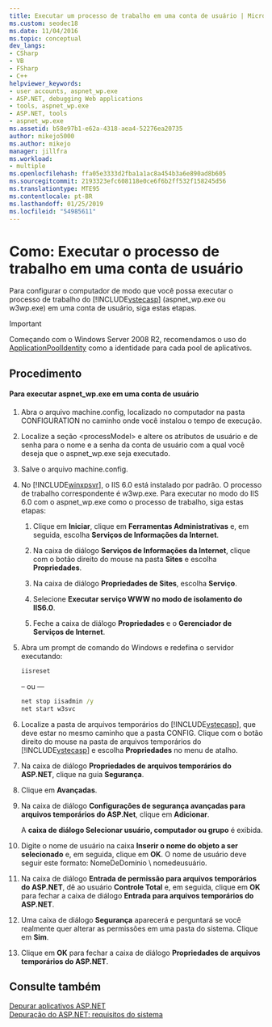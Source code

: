 ```yaml
---
title: Executar um processo de trabalho em uma conta de usuário | Microsoft Docs
ms.custom: seodec18
ms.date: 11/04/2016
ms.topic: conceptual
dev_langs:
- CSharp
- VB
- FSharp
- C++
helpviewer_keywords:
- user accounts, aspnet_wp.exe
- ASP.NET, debugging Web applications
- tools, aspnet_wp.exe
- ASP.NET, tools
- aspnet_wp.exe
ms.assetid: b58e97b1-e62a-4318-aea4-52276ea20735
author: mikejo5000
ms.author: mikejo
manager: jillfra
ms.workload:
- multiple
ms.openlocfilehash: ffa05e3333d2fba1a1ac8a454b3a6e890ad8b605
ms.sourcegitcommit: 2193323efc608118e0ce6f6b2ff532f158245d56
ms.translationtype: MTE95
ms.contentlocale: pt-BR
ms.lasthandoff: 01/25/2019
ms.locfileid: "54985611"
---
```

# <a name="how-to-run-the-worker-process-under-a-user-account"></a>Como: Executar o processo de trabalho em uma conta de usuário
Para configurar o computador de modo que você possa executar o processo de trabalho do [!INCLUDE[vstecasp](../code-quality/includes/vstecasp_md.md)] (aspnet_wp.exe ou w3wp.exe) em uma conta de usuário, siga estas etapas.  

 > [!IMPORTANT]
 > Começando com o Windows Server 2008 R2, recomendamos o uso do [ApplicationPoolIdentity](/iis/manage/configuring-security/application-pool-identities) como a identidade para cada pool de aplicativos.
  
## <a name="procedure"></a>Procedimento  
  
#### <a name="to-run-aspnetwpexe-under-a-user-account"></a>Para executar aspnet_wp.exe em uma conta de usuário  
  
1. Abra o arquivo machine.config, localizado no computador na pasta CONFIGURATION no caminho onde você instalou o tempo de execução.  
  
2. Localize a seção &lt;processModel&gt; e altere os atributos de usuário e de senha para o nome e a senha da conta de usuário com a qual você deseja que o aspnet_wp.exe seja executado.  
  
3. Salve o arquivo machine.config.  
  
4. No [!INCLUDE[winxpsvr](../debugger/includes/winxpsvr_md.md)], o IIS 6.0 está instalado por padrão. O processo de trabalho correspondente é w3wp.exe. Para executar no modo do IIS 6.0 com o aspnet_wp.exe como o processo de trabalho, siga estas etapas:  
  
   1.  Clique em **Iniciar**, clique em **Ferramentas Administrativas** e, em seguida, escolha **Serviços de Informações da Internet**.  
  
   2.  Na caixa de diálogo **Serviços de Informações da Internet**, clique com o botão direito do mouse na pasta **Sites** e escolha **Propriedades**.  
  
   3.  Na caixa de diálogo **Propriedades de Sites**, escolha **Serviço**.  
  
   4.  Selecione **Executar serviço WWW no modo de isolamento do IIS6.0**.  
  
   5.  Feche a caixa de diálogo **Propriedades** e o **Gerenciador de Serviços de Internet**.  
  
5. Abra um prompt de comando do Windows e redefina o servidor executando:  
  
   ```cmd
   iisreset  
   ```  
   – ou —  
  
   ```cmd
   net stop iisadmin /y  
   net start w3svc  
   ```  
  
6. Localize a pasta de arquivos temporários do [!INCLUDE[vstecasp](../code-quality/includes/vstecasp_md.md)], que deve estar no mesmo caminho que a pasta CONFIG. Clique com o botão direito do mouse na pasta de arquivos temporários do [!INCLUDE[vstecasp](../code-quality/includes/vstecasp_md.md)] e escolha **Propriedades** no menu de atalho.  
  
7. Na caixa de diálogo **Propriedades de arquivos temporários do ASP.NET**, clique na guia **Segurança**.  
  
8. Clique em **Avançadas**.  
  
9. Na caixa de diálogo **Configurações de segurança avançadas para arquivos temporários do ASP.Net**, clique em **Adicionar**.  
  
    A **caixa de diálogo Selecionar usuário, computador ou grupo** é exibida.  
  
10. Digite o nome de usuário na caixa **Inserir o nome do objeto a ser selecionado** e, em seguida, clique em **OK**. O nome de usuário deve seguir este formato: NomeDeDomínio \ nomedeusuário.  
  
11. Na caixa de diálogo **Entrada de permissão para arquivos temporários do ASP.NET**, dê ao usuário **Controle Total** e, em seguida, clique em **OK** para fechar a caixa de diálogo **Entrada para arquivos temporários do ASP.NET**.  
  
12. Uma caixa de diálogo **Segurança** aparecerá e perguntará se você realmente quer alterar as permissões em uma pasta do sistema. Clique em **Sim**.  
  
13. Clique em **OK** para fechar a caixa de diálogo **Propriedades de arquivos temporários do ASP.NET**.  
  
## <a name="see-also"></a>Consulte também  
[Depurar aplicativos ASP.NET](../debugger/how-to-enable-debugging-for-aspnet-applications.md)   
[Depuração do ASP.NET: requisitos do sistema](../debugger/aspnet-debugging-system-requirements.md)  
